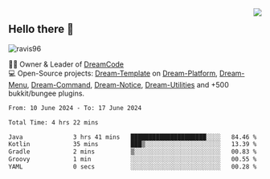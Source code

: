 <img align='right' src="https://github-readme-stats.vercel.app/api?username=Ravis96&show_icons=true">

## Hello there 👋
<p align="left"> <img src="https://komarev.com/ghpvc/?username=ravis96&label=Profile%20views&color=0e75b6&style=flat" alt="ravis96" /> </p>

👨‍💻 Owner & Leader of [DreamCode](https://github.com/DreamPoland) <br>
💻 Open-Source projects: [Dream-Template](https://github.com/DreamPoland/dream-template) on [Dream-Platform](https://github.com/DreamPoland/dream-platform), [Dream-Menu](https://github.com/DreamPoland/dream-menu), [Dream-Command](https://github.com/DreamPoland/dream-command), [Dream-Notice](https://github.com/DreamPoland/dream-notice), [Dream-Utilities](https://github.com/DreamPoland/dream-utilities) and +500 bukkit/bungee plugins.

<!--START_SECTION:waka-->

```txt
From: 10 June 2024 - To: 17 June 2024

Total Time: 4 hrs 22 mins

Java              3 hrs 41 mins   █████████████████████░░░░   84.46 %
Kotlin            35 mins         ███▒░░░░░░░░░░░░░░░░░░░░░   13.39 %
Gradle            2 mins          ▒░░░░░░░░░░░░░░░░░░░░░░░░   00.83 %
Groovy            1 min           ░░░░░░░░░░░░░░░░░░░░░░░░░   00.55 %
YAML              0 secs          ░░░░░░░░░░░░░░░░░░░░░░░░░   00.28 %
```

<!--END_SECTION:waka-->

